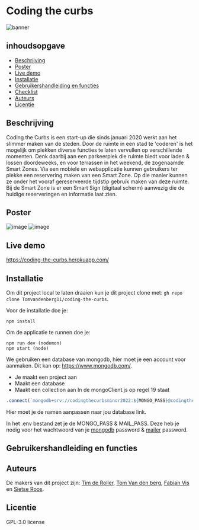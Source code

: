 # Coding the curbs
![banner](https://user-images.githubusercontent.com/43068118/172828732-dd1d47bf-6812-4ca0-b564-d7a706adf77e.png)



## inhoudsopgave
* [Beschrijving](#beschrijving)
* [Poster](#poster)
* [Live demo](#live-demo)
* [Installatie](#installatie)
* [Gebruikershandleiding en functies](#gebruikershandleiding-en-functies)
* [Checklist](#checklist)
* [Auteurs](#auteurs)
* [Licentie](#licentie)


## Beschrijving
Coding the Curbs is een start-up die sinds januari 2020 werkt aan het slimmer maken van de steden. Door de ruimte in een stad te 'coderen' is het mogelijk om plekken diverse functies te laten vervullen op verschillende momenten. Denk daarbij aan een parkeerplek die ruimte biedt voor laden & lossen doordeweeks, en voor terrassen in het weekend, de zogenaamde Smart Zones. Via een mobiele en webapplicatie kunnen gebruikers ter plekke een reservering maken van een Smart Zone. Op die manier kunnen ze onder het vooraf gereserveerde tijdstip gebruik maken van deze ruimte. Bij de Smart Zone is er een Smart Sign (digitaal scherm) aanwezig die de huidige reserveringen en informatie laat zien.


## Poster
![image](https://user-images.githubusercontent.com/30145681/175009279-108f1ca3-005b-4711-8eaa-86f40af691dd.png) ![image](https://user-images.githubusercontent.com/30145681/175009334-da2614a5-fcf1-4964-921f-d48927fc71ad.png)


## Live demo
https://coding-the-curbs.herokuapp.com/

## Installatie
Om dit project local te laten draaien kun je dit project clone met: `gh repo clone Tomvandenberg11/coding-the-curbs`.

Voor de installatie doe je:
``` terminal 
npm install
```

Om de applicatie te runnen doe je:
``` terminal
npm run dev (nodemon)
npm start (node)
```

We gebruiken een database van mongodb, hier moet je een account voor aanmaken. Dit kan op: https://www.mongodb.com/. 
- Je maakt een project aan
- Maakt een database
- Maakt een collection aan
In de mongoClient.js op regel 19 staat
``` js 
.connect(`mongodb+srv://codingthecurbsminor2022:${MONGO_PASS}@codingthecurbs.ln7wtad.mongodb.net/?retryWrites=true&w=majority` 
```
Hier moet je de namen aanpassen naar jou database link.

In het .env bestand zet je de MONGO_PASS & MAIL_PASS. Deze heb je nodig voor het wachtwoord van je [mongodb](https://mongodb.com/) password & [mailer](https://github.com/Tomvandenberg11/coding-the-curbs/wiki/Node-Mailer) password.

## Gebruikershandleiding en functies

## Auteurs 
De makers van dit project zijn: [Tim de Roller](https://github.com/maggness), [Tom Van den berg](https://github.com/Tomvandenberg11), [Fabian Vis](https://github.com/fabian-vis) en  [Sietse Roos](https://github.com/sietse333).


## Licentie
GPL-3.0 license
